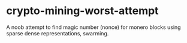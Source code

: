 # crypto-mining-worst-attempt
A noob attempt to find magic number (nonce) for monero blocks using sparse dense representations, swarming.
